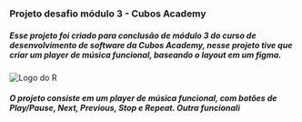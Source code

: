 ### Projeto desafio módulo 3 - Cubos Academy

##### Esse projeto foi criado para conclusão de módulo 3 do curso de desenvolvimento de software da Cubos Academy, nesse projeto tive que criar um player de música funcional, baseando o layout em um figma.

![Logo do R](http://developer.r-project.org/Logo/Rlogo-5.png)
##### O projeto consiste em um player de música funcional, com botões de Play/Pause, Next, Previous, Stop e Repeat. Outra funcionali